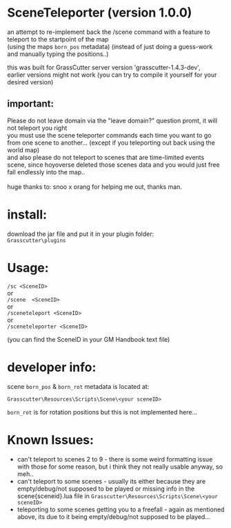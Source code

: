# SceneTeleporter (version 1.0.0)
an attempt to re-implement back the /scene command with a feature to teleport to the startpoint of the map <br>(using the maps `born_pos` metadata)
(instead of just doing a guess-work and manually typing the positions..)

this was built for GrassCutter server version 'grasscutter-1.4.3-dev', <br>earlier versions might not work
(you can try to compile it yourself for your desired version)

## important:
Please do not leave domain via the "leave domain?" question promt, it will not teleport you right <br>
you must use the scene teleporter commands each time you want to go from one scene to another... (except if you teleporting out back using the world map)
<br>and also please do not teleport to scenes that are time-limited events scene,
since hoyoverse deleted those scenes data and you would just free fall endlessly into the map..
<br> <br>
huge thanks to: snoo x orang for helping me out, thanks man.

# install:
download the jar file and put it in your plugin folder: <br>
`Grasscutter\plugins`

# Usage:
 `/sc <SceneID>` <br>
 or <br>
 `/scene  <SceneID>` <br>
 or <br>
 `/sceneteleport <SceneID>` <br>
 or <br>
 `/sceneteleporter <SceneID>`

(you can find the SceneID in your GM Handbook text file)


# developer info:
scene `born_pos` & `born_rot` metadata is located at:

`Grasscutter\Resources\Scripts\Scene\<your sceneID>`

`born_rot` is for rotation positions but this is not implemented here...

# Known Issues:

* can't teleport to scenes 2 to 9 - there is some weird formatting issue with those for some reason, but i think they not really usable anyway, so meh..
* can't teleport to some scenes - usually its either because they are empty/debug/not supposed to be played or missing info in the scene{sceneid}.lua file in `Grasscutter\Resources\Scripts\Scene\<your sceneID>`
* teleporting to some scenes getting you to a freefall - again as mentioned above, its due to it being empty/debug/not supposed to be played...
